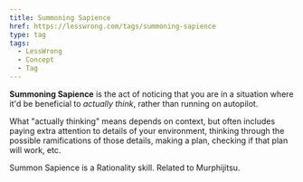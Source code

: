 ```yaml
---
title: Summoning Sapience
href: https://lesswrong.com/tags/summoning-sapience
type: tag
tags:
  - LessWrong
  - Concept
  - Tag
---
```


**Summoning Sapience** is the act of noticing that you are in a situation where it'd be beneficial to *actually think*, rather than running on autopilot. 

What "actually thinking" means depends on context, but often includes paying extra attention to details of your environment, thinking through the possible ramifications of those details, making a plan, checking if that plan will work, etc.

Summon Sapience is a Rationality skill. Related to Murphijitsu.